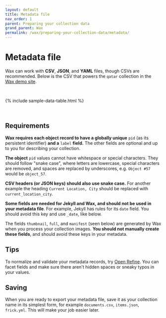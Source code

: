 ```yaml
---
layout: default
title: Metadata file
nav_order: 1
parent: Preparing your collection data
grand_parent: Wax
permalink: /wax/preparing-your-collection-data/metadata/
---
```


# Metadata file

Wax can work with __CSV__, __JSON__, and __YAML__ files, though CSVs are recommended. Below is the CSV that powers the `qatar` collection in the [Wax demo site](https://minicomp.github.io/wax/).

<br>

{% include sample-data-table.html %}

<br>

## Requirements

__Wax requires each object record to have a globally unique__ `pid` (as its persistent identifier) __and a__ `label` __field.__ The other fields are optional and up to you for describing your collection.

__The object__ `pid` values cannot have whitespace or special characters. They should follow "snake case", where letters are lowercase, special characters are removed, and spaces are replaced by underscores, e.g.
`Object #57` would be `object_57`.

__CSV headers (or JSON keys) should also use snake case.__ For another example the heading `Current Location, City` should be replaced with `current_location_city`.

__Some fields are needed for Jekyll and Wax, and should not be used in your metadata file__. For example, Jekyll has rules for its `date` field. You should avoid this key and use `_date`, like below.

The fields `thumbnail`, `full`, and `manifest` (seen below) are generated by Wax when you process your collection images. __You should not manually create these fields__, and should avoid these keys in your metadata.

## Tips

To normalize and validate your metadata records, try [Open Refine](http://openrefine.org/). You can facet fields and make sure there aren't hidden spaces or sneaky typos in your values.


## Saving

When you are ready to export your metadata file, save it as your collection name in its simplest form, for example `documents.csv`, `items.json`, `frick.yml`. This will make your job easier later.
